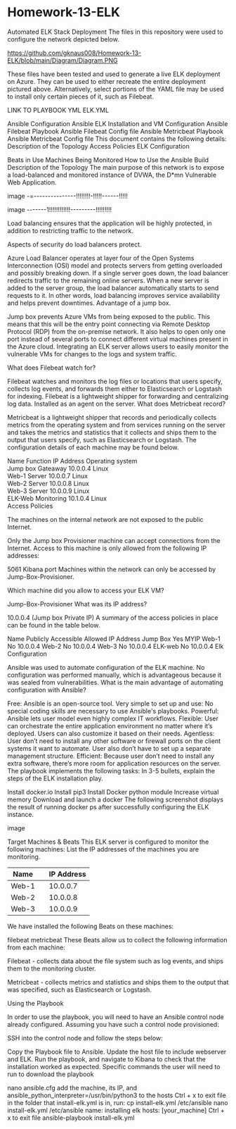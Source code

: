 # Homework-13-ELK
Automated ELK Stack Deployment The files in this repository were used to configure the network depicted below.

https://github.com/gknaus008/Homework-13-ELK/blob/main/Diagram/Diagram.PNG

These files have been tested and used to generate a live ELK deployment on Azure. They can be used to either recreate the entire deployment pictured above. Alternatively, select portions of the YAML file may be used to install only certain pieces of it, such as Filebeat.

LINK TO PLAYBOOK YML ELK.YML

Ansible Configuration
Ansible ELK Installation and VM Configuration
Ansible Filebeat Playbook
Ansible Filebeat Config file
Ansible Metricbeat Playbook
Ansible Metricbeat Config file
This document contains the following details: Description of the Topology Access Policies ELK Configuration

Beats in Use
Machines Being Monitored How to Use the Ansible Build
Description of the Topology The main purpose of this network is to expose a load-balanced and monitored instance of DVWA, the D*mn Vulnerable Web Application.

image -=---------------!!!!!!!!-!!!!!------!!!!!

image -------1!!!!!!!!!!!!---------!!!!!!!!!

Load balancing ensures that the application will be highly protected, in addition to restricting traffic to the network.

Aspects of security do load balancers protect.

 Azure Load Balancer operates at layer four of the Open Systems Interconnection (OSI) model and protects servers from getting overloaded and possibly breaking down. If a single server goes down, the load balancer redirects traffic to the remaining online servers. When a new server is added to the server group, the load balancer automatically starts to send requests to it. In other words, load balancing improves service availability and helps prevent downtimes.
Advantage of a jump box.

  Jump box prevents Azure VMs from being exposed to the public. This means that this will be the entry point connecting via Remote Desktop Protocol (RDP) from the on-premise network. It also helps to open only one port instead of several ports to connect different virtual machines present in the Azure cloud.
Integrating an ELK server allows users to easily monitor the vulnerable VMs for changes to the logs and system traffic.

What does Filebeat watch for?

  Filebeat watches and monitors the log files or locations that users specify, collects log events, and forwards them either to Elasticsearch or Logstash for indexing. Filebeat is a lightweight shipper for forwarding and centralizing log data. Installed as an agent on the server.
What does Metricbeat record?

 Metricbeat is a lightweight shipper that records and periodically collects metrics from the operating system and from services running on the server and takes the metrics and statistics that it collects and ships them to the output that users specify, such as Elasticsearch or Logstash.
The configuration details of each machine may be found below.

Name	Function	IP Address	Operating system	
Jump box	Gateaway	10.0.0.4	Linux	
Web-1	Server	10.0.0.7	Linux	
Web-2	Server	10.0.0.8	Linux	
Web-3	Server	10.0.0.9	Linux	
ELK-Web	Monitoring	10.1.0.4	Linux	
Access Policies

The machines on the internal network are not exposed to the public Internet.

Only the Jump box Provisioner machine can accept connections from the Internet. Access to this machine is only allowed from the following IP addresses:

5061 Kibana port
Machines within the network can only be accessed by Jump-Box-Provisioner.

Which machine did you allow to access your ELK VM?

Jump-Box-Provisioner
What was its IP address?

10.0.0.4 (Jump box Private IP)
A summary of the access policies in place can be found in the table below.

Name	Publicly Accessible	Allowed IP Address
Jump Box	Yes	MYIP
Web-1	No	10.0.0.4
Web-2	No	10.0.0.4
Web-3	No	10.0.0.4
ELK-web	No	10.0.0.4
Elk Configuration

Ansible was used to automate configuration of the ELK machine. No configuration was performed manually, which is advantageous because it was sealed from vulnerabilities.
What is the main advantage of automating configuration with Ansible?

Free: Ansible is an open-source tool.
Very simple to set up and use: No special coding skills are necessary to use Ansible's playbooks.
Powerful: Ansible lets user model even highly complex IT workflows.
Flexible: User can orchestrate the entire application environment no matter where it’s deployed. Users can also customize it based on their needs.
Agentless: User don’t need to install any other software or firewall ports on the client systems it want to automate. User also don’t have to set up a separate management structure.
Efficient: Because user don’t need to install any extra software, there’s more room for application resources on the server.
The playbook implements the following tasks: In 3-5 bullets, explain the steps of the ELK installation play.

Install docker.io
Install pip3
Install Docker python module
Increase virtual memory
Download and launch a docker
The following screenshot displays the result of running docker ps after successfully configuring the ELK instance.

image

Target Machines & Beats This ELK server is configured to monitor the following machines: List the IP addresses of the machines you are monitoring.

   | Name  	    |   	| IP Address 	|
   |-------	    |---  |------------	|
   | Web-1 	    |   	| 10.0.0.7   	|
   | Web-2 	    |   	| 10.0.0.8  	|
   | Web-3 	    |   	| 10.0.0.9   	|
We have installed the following Beats on these machines:

filebeat
metricbeat
These Beats allow us to collect the following information from each machine:

Filebeat - collects data about the file system such as log events, and ships them to the monitoring cluster.

Metricbeat - collects metrics and statistics and ships them to the output that was specified, such as Elasticsearch or Logstash.

Using the Playbook

In order to use the playbook, you will need to have an Ansible control node already configured. Assuming you have such a control node provisioned:

SSH into the control node and follow the steps below:

Copy the Playbook file to Ansible.
Update the host file to include webserver and ELK.
Run the playbook, and navigate to Kibana to check that the installation worked as expected.
Specific commands the user will need to run to download the playbook

nano ansible.cfg
add the machine, its IP, and ansible_python_interpreter=/usr/bin/python3 to the hosts
Ctrl + x to exit file
in the folder that install-elk.yml is in, run: cp install-elk.yml /etc/ansible
nano install-elk.yml /etc/ansible
name: installing elk hosts: [your_machine]
Ctrl + x to exit file
ansible-playbook install-elk.yml
